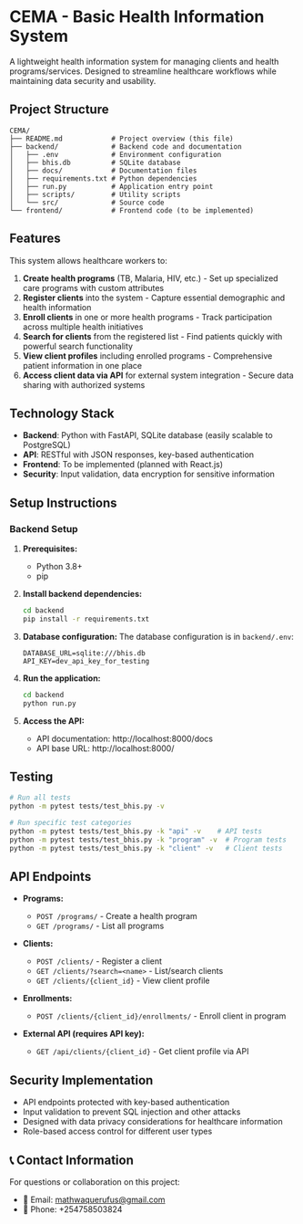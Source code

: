 # CEMA - Basic Health Information System

A lightweight health information system for managing clients and health programs/services. Designed to streamline healthcare workflows while maintaining data security and usability.

## Project Structure

```
CEMA/
├── README.md            # Project overview (this file)
├── backend/             # Backend code and documentation
│   ├── .env             # Environment configuration
│   ├── bhis.db          # SQLite database
│   ├── docs/            # Documentation files
│   ├── requirements.txt # Python dependencies
│   ├── run.py           # Application entry point
│   ├── scripts/         # Utility scripts
│   └── src/             # Source code
└── frontend/            # Frontend code (to be implemented)
```

## Features

This system allows healthcare workers to:

1. **Create health programs** (TB, Malaria, HIV, etc.) - Set up specialized care programs with custom attributes
2. **Register clients** into the system - Capture essential demographic and health information
3. **Enroll clients** in one or more health programs - Track participation across multiple health initiatives
4. **Search for clients** from the registered list - Find patients quickly with powerful search functionality
5. **View client profiles** including enrolled programs - Comprehensive patient information in one place
6. **Access client data via API** for external system integration - Secure data sharing with authorized systems

## Technology Stack

- **Backend**: Python with FastAPI, SQLite database (easily scalable to PostgreSQL)
- **API**: RESTful with JSON responses, key-based authentication
- **Frontend**: To be implemented (planned with React.js)
- **Security**: Input validation, data encryption for sensitive information

## Setup Instructions

### Backend Setup

1. **Prerequisites:**
   - Python 3.8+
   - pip

2. **Install backend dependencies:**
   ```bash
   cd backend
   pip install -r requirements.txt
   ```

3. **Database configuration:**
   The database configuration is in `backend/.env`:
   ```
   DATABASE_URL=sqlite:///bhis.db
   API_KEY=dev_api_key_for_testing
   ```

4. **Run the application:**
   ```bash
   cd backend
   python run.py
   ```

5. **Access the API:**
   - API documentation: http://localhost:8000/docs
   - API base URL: http://localhost:8000/

## Testing

```bash
# Run all tests
python -m pytest tests/test_bhis.py -v

# Run specific test categories
python -m pytest tests/test_bhis.py -k "api" -v    # API tests
python -m pytest tests/test_bhis.py -k "program" -v  # Program tests
python -m pytest tests/test_bhis.py -k "client" -v   # Client tests
```

## API Endpoints

- **Programs:**
  - `POST /programs/` - Create a health program
  - `GET /programs/` - List all programs

- **Clients:**
  - `POST /clients/` - Register a client
  - `GET /clients/?search=<name>` - List/search clients
  - `GET /clients/{client_id}` - View client profile

- **Enrollments:**
  - `POST /clients/{client_id}/enrollments/` - Enroll client in program

- **External API (requires API key):**
  - `GET /api/clients/{client_id}` - Get client profile via API

## Security Implementation

- API endpoints protected with key-based authentication
- Input validation to prevent SQL injection and other attacks
- Designed with data privacy considerations for healthcare information
- Role-based access control for different user types

## 📞 Contact Information

For questions or collaboration on this project:

- 📧 Email: mathwaquerufus@gmail.com
- 📱 Phone: +254758503824